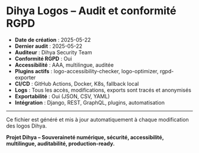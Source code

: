 # Dihya Logos – Audit et conformité RGPD

- **Date de création** : 2025-05-22
- **Dernier audit** : 2025-05-22
- **Auditeur** : Dihya Security Team
- **Conformité RGPD** : Oui
- **Accessibilité** : AAA, multilingue, auditée
- **Plugins actifs** : logo-accessibility-checker, logo-optimizer, rgpd-exporter
- **CI/CD** : GitHub Actions, Docker, K8s, fallback local
- **Logs** : Tous les accès, modifications, exports sont tracés et anonymisés
- **Exportabilité** : Oui (JSON, CSV, YAML)
- **Intégration** : Django, REST, GraphQL, plugins, automatisation

---

Ce fichier est généré et mis à jour automatiquement à chaque modification des logos Dihya.

**Projet Dihya – Souveraineté numérique, sécurité, accessibilité, multilingue, auditabilité, production-ready.**
